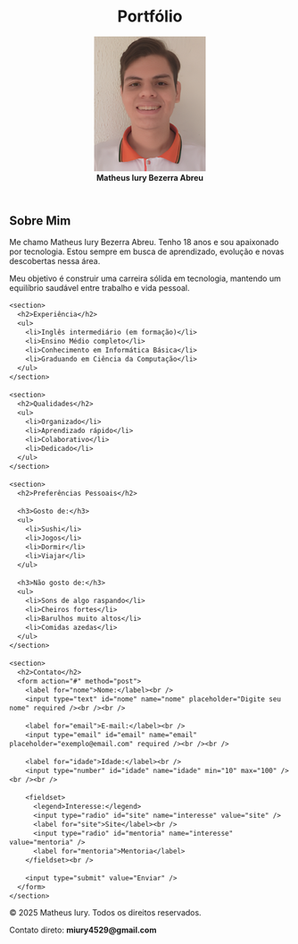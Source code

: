 <!DOCTYPE html>
<html lang="pt-br">
<head>
  <meta charset="UTF-8" />
  <meta name="viewport" content="width=device-width, initial-scale=1.0" />
  <title>Portfólio</title>
</head>
<body>

  <header>
    <h1>Portfólio</h1>
    <figure>
      <img src="Matheus.png" width="200" alt="Foto de Matheus" />
      <figcaption><strong>Matheus Iury Bezerra Abreu</strong></figcaption>
    </figure>
  </header>

  <main>
    <section>
      <h2>Sobre Mim</h2>
      <p>Me chamo Matheus Iury Bezerra Abreu. Tenho 18 anos e sou apaixonado por tecnologia. Estou sempre em busca de aprendizado, evolução e novas descobertas nessa área.</p>
      <p>Meu objetivo é construir uma carreira sólida em tecnologia, mantendo um equilíbrio saudável entre trabalho e vida pessoal.</p>
    </section>

    <section>
      <h2>Experiência</h2>
      <ul>
        <li>Inglês intermediário (em formação)</li>
        <li>Ensino Médio completo</li>
        <li>Conhecimento em Informática Básica</li>
        <li>Graduando em Ciência da Computação</li>
      </ul>
    </section>

    <section>
      <h2>Qualidades</h2>
      <ul>
        <li>Organizado</li>
        <li>Aprendizado rápido</li>
        <li>Colaborativo</li>
        <li>Dedicado</li>
      </ul>
    </section>

    <section>
      <h2>Preferências Pessoais</h2>

      <h3>Gosto de:</h3>
      <ul>
        <li>Sushi</li>
        <li>Jogos</li>
        <li>Dormir</li>
        <li>Viajar</li>
      </ul>

      <h3>Não gosto de:</h3>
      <ul>
        <li>Sons de algo raspando</li>
        <li>Cheiros fortes</li>
        <li>Barulhos muito altos</li>
        <li>Comidas azedas</li>
      </ul>
    </section>

    <section>
      <h2>Contato</h2>
      <form action="#" method="post">
        <label for="nome">Nome:</label><br />
        <input type="text" id="nome" name="nome" placeholder="Digite seu nome" required /><br /><br />

        <label for="email">E-mail:</label><br />
        <input type="email" id="email" name="email" placeholder="exemplo@email.com" required /><br /><br />

        <label for="idade">Idade:</label><br />
        <input type="number" id="idade" name="idade" min="10" max="100" /><br /><br />

        <fieldset>
          <legend>Interesse:</legend>
          <input type="radio" id="site" name="interesse" value="site" />
          <label for="site">Site</label><br />
          <input type="radio" id="mentoria" name="interesse" value="mentoria" />
          <label for="mentoria">Mentoria</label>
        </fieldset><br />

        <input type="submit" value="Enviar" />
      </form>
    </section>
  </main>

  <footer>
    <p>&copy; 2025 Matheus Iury. Todos os direitos reservados.</p>
    <p>Contato direto: <strong>miury4529@gmail.com</strong></p>
  </footer>

</body>
</html>
